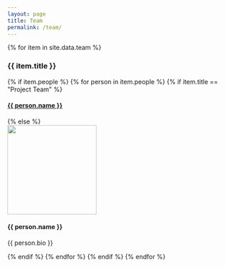 ```yaml
---
layout: page
title: Team
permalink: /team/
---
```

<div class='team'>
    {% for item in site.data.team %}
        <h3>{{ item.title }}</h3>
        {% if item.people %}
            {% for person in item.people %}
                {% if item.title == "Project Team" %}
                    <div class='container'>
                        <div class='row justify-content-md-center'>
                            <div class='col-5'>
                                <h4><a href=
                                "{{ site.baseurl }}/writers/{{ person.link }}">
                                    {{ person.name }}
                                </a></h4>
                            </div>
                        </div>
                    </div>
                {% else %}
                <div class='media'>
                    <img src='{{ person.img | absolute_url }}' height='200'>
                    <div class='media-body'>
                        <h4>{{ person.name }}</h4>
                        <p>{{ person.bio }}</p>
                    </div>
                </div>
                {% endif %}
            {% endfor %}
        {% endif %}
    {% endfor %}
</div>

